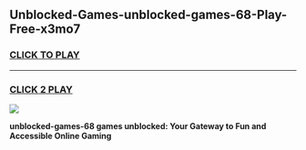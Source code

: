 
## Unblocked-Games-unblocked-games-68-Play-Free-x3mo7
<h3>
<a href="https://premium76.site?title=unblocked-games-68&ref=23A">CLICK TO PLAY</a></h3>
<hr>

<h3>
<a href="https://premium76.site?title=unblocked-games-68&ref=23A">CLICK 2 PLAY</a>
  
</h3>

<a href="https://premium76.site?title=unblocked-games-68&ref=23A"><img src="https://clearcache.store/games.png"></a>


**unblocked-games-68 games unblocked: Your Gateway to Fun and Accessible Online Gaming**
